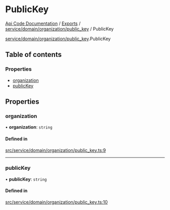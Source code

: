# PublicKey
 
[Api Code Documentation](../README.md) / [Exports](../modules.md) / [service/domain/organization/public\_key](../modules/service_domain_organization_public_key.md) / PublicKey

[service/domain/organization/public\_key](../modules/service_domain_organization_public_key.md).PublicKey

## Table of contents

### Properties

- [organization](service_domain_organization_public_key.PublicKey.md#organization)
- [publicKey](service_domain_organization_public_key.PublicKey.md#publickey)

## Properties

### organization

• **organization**: `string`

#### Defined in

[src/service/domain/organization/public_key.ts:9](https://github.com/openkfw/TruBudget/blob/40b449a/api/src/service/domain/organization/public_key.ts#L9)

___

### publicKey

• **publicKey**: `string`

#### Defined in

[src/service/domain/organization/public_key.ts:10](https://github.com/openkfw/TruBudget/blob/40b449a/api/src/service/domain/organization/public_key.ts#L10)
